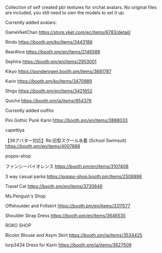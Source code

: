 Collection of self created pbr textures for vrchat avatars.
No original files are included, you still need to own the models to set it up.

Currently added avatars:

GameVketChan
https://store.vket.com/ec/items/6783/detail/

Rindo
https://booth.pm/ko/items/3443188

RearAlice
https://booth.pm/en/items/2146588

Sephira
https://booth.pm/en/items/2953001

Kikyo
https://ponderogen.booth.pm/items/3681787

Karin
https://booth.pm/ko/items/3470989

Shigu
https://booth.pm/en/items/3421652

Quiche
https://booth.pm/ja/items/954376

Currently added outfits:

Pini
Gothic Punk Karin
https://booth.pm/en/items/3888033

capettiya

【36アバター対応】Re:旧型スクール水着
(School Swimsuit)
https://booth.pm/en/items/4007888

poppo-shop

ファンシーバイオレンス
https://booth.pm/en/items/3107408

3 way casual parka
https://poppo-shop.booth.pm/items/2508896

Travel Cat
https://booth.pm/en/items/3730848

Ms.Penguin's Shop

Offshoulder and Frillskirt
https://booth.pm/en/items/3311577

Shoulder Strap Dress
https://booth.pm/en/items/3646535

ROKO SHOP

Bicolor Blouse and Asym Skirt
https://booth.pm/ja/items/3534425

torp3434
Dress for Karin
https://booth.pm/ja/items/3627509
